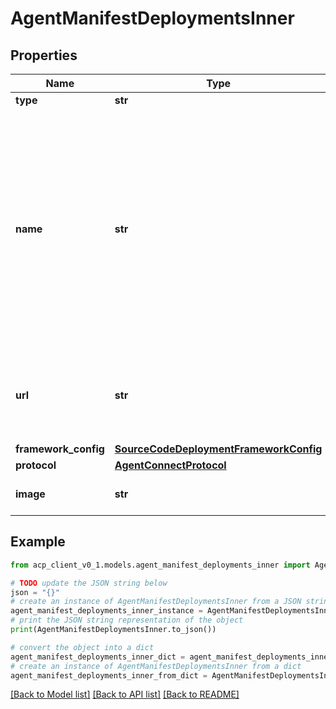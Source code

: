 # AgentManifestDeploymentsInner


## Properties

Name | Type | Description | Notes
------------ | ------------- | ------------- | -------------
**type** | **str** |  | 
**name** | **str** | Name this deployment option is referred to within this agent. This is needed to indicate which one is preferred when this manifest is referred. Can be omitted, in such case selection is not possible. | [optional] 
**url** | **str** | Location of the source code. E.g. path to code root, github repo url etc. | 
**framework_config** | [**SourceCodeDeploymentFrameworkConfig**](SourceCodeDeploymentFrameworkConfig.md) |  | 
**protocol** | [**AgentConnectProtocol**](AgentConnectProtocol.md) |  | 
**image** | **str** | Container image for the agent | 

## Example

```python
from acp_client_v0_1.models.agent_manifest_deployments_inner import AgentManifestDeploymentsInner

# TODO update the JSON string below
json = "{}"
# create an instance of AgentManifestDeploymentsInner from a JSON string
agent_manifest_deployments_inner_instance = AgentManifestDeploymentsInner.from_json(json)
# print the JSON string representation of the object
print(AgentManifestDeploymentsInner.to_json())

# convert the object into a dict
agent_manifest_deployments_inner_dict = agent_manifest_deployments_inner_instance.to_dict()
# create an instance of AgentManifestDeploymentsInner from a dict
agent_manifest_deployments_inner_from_dict = AgentManifestDeploymentsInner.from_dict(agent_manifest_deployments_inner_dict)
```
[[Back to Model list]](../README.md#documentation-for-models) [[Back to API list]](../README.md#documentation-for-api-endpoints) [[Back to README]](../README.md)


